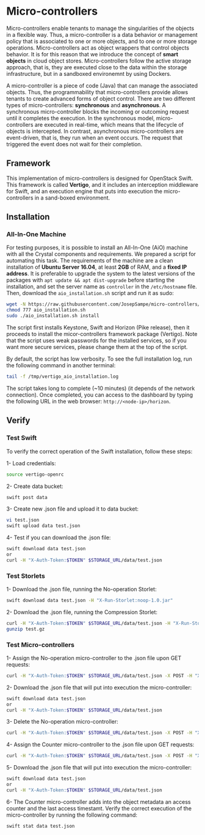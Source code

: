 # Micro-controllers
Micro-controllers enable tenants to manage the singularities of the objects in a flexible way. Thus, a micro-controller is a data behavior or management policy that is associated to one or more objects, and to one or more storage operations.
Micro-controllers act as object wrappers that control objects behavior. It is for this reason that we introduce the concept of **smart objects** in cloud object stores.
Micro-controllers follow the active storage approach, that is, they are executed close to the data within the storage infrastructure, but in a sandboxed environemnt by using Dockers.

A micro-controller is a piece of code (Java) that can manage the associated objects. Thus, the programmability that micro-controllers provide allows tenants to create advanced forms of object control. There are two different types of micro-controllers: **synchronous** and **asynchronous**. A synchronous micro-controller blocks the incoming or outcoming request until it completes the execution. In the synchronous model, micro-controllers are executed in real-time, which means that the lifecycle of objects is intercepted. In contrast, asynchronous micro-controllers are event-driven, that is, they run when an event occurs. The request that triggered the event does not wait for their completion.

## Framework
This implementation of micro-controllers is designed for OpenStack Swift. This framework is called **Vertigo**, and it includes an interception middleware for Swift, and an execution engine that puts into execution the micro-controllers in a sand-boxed environment.

## Installation

### All-In-One Machine
For testing purposes, it is possible to install an All-In-One (AiO) machine with all the Crystal components and requirements.
We prepared a script for automating this task. The requirements of the machine are a clean installation of **Ubuntu Server 16.04**, at least **2GB** of RAM, and a **fixed IP address**. It is preferable to upgrade the system to the latest versions of the packages with `apt update && apt dist-upgrade` before starting the installation, and set the server name as `controller` in the `/etc/hostname` file. Then, download the `aio_installation.sh` script and run it as sudo:

```bash
wget -N https://raw.githubusercontent.com/JosepSampe/micro-controllers/master/aio_installation.sh
chmod 777 aio_installation.sh
sudo ./aio_installation.sh install
```

The script first installs Keystone, Swift and Horizon (Pike release), then it proceeds to install the micor-controllers framework package (Vertigo). Note that the script uses weak passwords for the installed services, so if you want more secure services, please change them at the top of the script.

By default, the script has low verbosity. To see the full installation log, run the following command in another terminal:

```bash
tail -f /tmp/vertigo_aio_installation.log
```

The script takes long to complete (~10 minutes) (it depends of the network connection). Once completed, you can access to the dashboard by typing the following URL in the web browser: `http://<node-ip>/horizon`.

## Verify
### Test Swift
To verify the correct operation of the Swift installation, follow these steps:

1- Load credentials:
```bash
source vertigo-openrc
```

2- Create data bucket:
```bash
swift post data
```

3- Create new .json file and upload it to data bucket:
```bash
vi test.json
swift upload data test.json
```

4- Test if you can download the .json file:
```bash
swift download data test.json
or
curl -H "X-Auth-Token:$TOKEN" $STORAGE_URL/data/test.json
```

### Test Storlets
1- Download the .json file, running the No-operation Storlet:
```bash
swift download data test.json -H "X-Run-Storlet:noop-1.0.jar"
```

2- Download the .json file, running the Compression Storlet:
```bash
curl -H "X-Auth-Token:$TOKEN" $STORAGE_URL/data/test.json -H "X-Run-Storlet:compress-1.0.jar" -o test.gz
gunzip test.gz
```

### Test Micro-controllers
1- Assign the No-operation micro-controller to the .json file upon GET requests:
```bash
curl -H "X-Auth-Token:$TOKEN" $STORAGE_URL/data/test.json -X POST -H "X-Vertigo-onGet:noop-1.0.jar"
```

2- Download the .json file that will put into execution the micro-controller:
```bash
swift download data test.json
or
curl -H "X-Auth-Token:$TOKEN" $STORAGE_URL/data/test.json
```

3- Delete the No-operation micro-controller:
```bash
curl -H "X-Auth-Token:$TOKEN" $STORAGE_URL/data/test.json -X POST -H "X-Vertigo-onGet-Delete:noop-1.0.jar"
```

4- Assign the Counter micro-controller to the .json file upon GET requests:
```bash
curl -H "X-Auth-Token:$TOKEN" $STORAGE_URL/data/test.json -X POST -H "X-Vertigo-onGet:counter-1.0.jar"
```

5- Download the .json file that will put into execution the micro-controller:
```bash
swift download data test.json
or
curl -H "X-Auth-Token:$TOKEN" $STORAGE_URL/data/test.json
```

6- The Counter micro-controller adds into the object metadata an access counter and the last access timestamt. Verify the correct execution of the micro-controller by running the following command:
```bash
swift stat data test.json
```
 